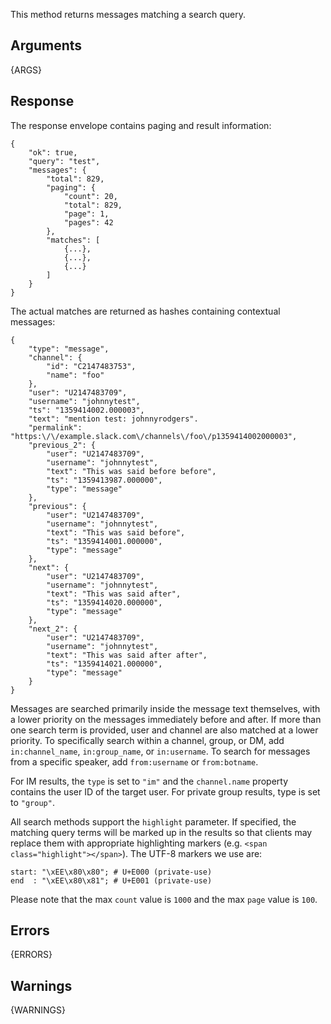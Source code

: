
This method returns messages matching a search query.


## Arguments

{ARGS}


## Response

The response envelope contains paging and result information:

	{
	    "ok": true,
	    "query": "test",
	    "messages": {
	        "total": 829,
	        "paging": {
	            "count": 20,
	            "total": 829,
	            "page": 1,
	            "pages": 42
	        },
	        "matches": [
	            {...},
	            {...},
	            {...}
	        ]
	    }
	}

The actual matches are returned as hashes containing contextual messages:

	{
	    "type": "message",
	    "channel": {
	        "id": "C2147483753",
	        "name": "foo"
	    },
	    "user": "U2147483709",
	    "username": "johnnytest",
	    "ts": "1359414002.000003",
	    "text": "mention test: johnnyrodgers".
	    "permalink": "https:\/\/example.slack.com\/channels\/foo\/p1359414002000003",
	    "previous_2": {
	        "user": "U2147483709",
	        "username": "johnnytest",
	        "text": "This was said before before",
	        "ts": "1359413987.000000",
	        "type": "message"
	    },
	    "previous": {
	        "user": "U2147483709",
	        "username": "johnnytest",
	        "text": "This was said before",
	        "ts": "1359414001.000000",
	        "type": "message"
	    },
	    "next": {
	        "user": "U2147483709",
	        "username": "johnnytest",
	        "text": "This was said after",
	        "ts": "1359414020.000000",
	        "type": "message"
	    },
	    "next_2": {
	        "user": "U2147483709",
	        "username": "johnnytest",
	        "text": "This was said after after",
	        "ts": "1359414021.000000",
	        "type": "message"
	    }
	}

Messages are searched primarily inside the message text themselves, with a lower priority on the messages 
immediately before and after. If more than one search term is provided, user and channel are also matched 
at a lower priority. To specifically search within a channel, group, or DM, add `in:channel_name`, 
`in:group_name`, or `in:username`. To search for messages from a specific speaker, add `from:username` or 
`from:botname`.

For IM results, the `type` is set to `"im"` and the `channel.name` property contains the user ID of the 
target user. For private group results, type is set to `"group"`.

All search methods support the `highlight` parameter. If specified, the matching query terms will be marked 
up in the results so that clients may replace them with appropriate highlighting markers
(e.g. `<span class="highlight"></span>`). The UTF-8 markers we use are:

	start: "\xEE\x80\x80"; # U+E000 (private-use)
	end  : "\xEE\x80\x81"; # U+E001 (private-use)


Please note that the max `count` value is `1000` and the max `page` value is `100`.

## Errors

{ERRORS}

## Warnings

{WARNINGS}
